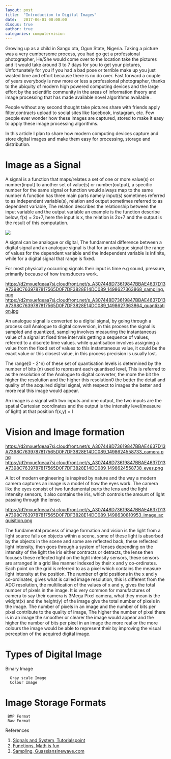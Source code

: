 ```yaml
---
layout: post
title:  "Introduction to Digital Images"
date:   2017-06-01 00:00:00
disqus: true
author: true
categories: computervision
---
```



Growing up as a child in Sango ota, Ogun State, Nigeria. Taking a picture was a very cumbersome process, you had go get a professional photographer, He/She would come over to the location take the pictures and it would take around 3 to 7 days for you to get your pictures, Unfortunately for you if you had a bad pose or terrible make up you just wasted time and effort because there is no do over.
Fast forward a couple of years everybody is now more or less a professional photographer, thanks to the ubiquity of modern high powered computing devices and the large effort by the scientific community  in the areas of information theory and image processing that has made available novel algorithms available .

People without any second thought take pictures share with friends apply filter,contracts upload to social sites like facebook,  instagram, etc. Few people ever wonder how these  images are captured, stored to make it easy to apply these image processing algorithms.

In this article I plan to share how modern computing devices capture and store digital images and make them easy for processing, storage and distribution.


#   Image as a Signal

A signal is  a function that maps/relates  a set  of one or more value(s) or number(input)  to another set of value(s) or number(output),  a specific number for the same signal or function would always map to the same number
A function has three main parts  namely input(s) sometimes referred to as independent variable(s), relation and output sometimes referred to as dependent variable, The relation describes the relationship between  the input variable and the output variable an example is the function describe below,  f(x) =  2x+7, here the input is x, the relation is 2x+7 and the output is the result of this computation.

<img src='https://d2mxuefqeaa7sj.cloudfront.net/s_A307448D73619847BBAE4637D13A7398C7639787817565D0F7DF3828E14DC089_1498646191782_FunctionMachine.png' class="center"/>



A signal can be analogue or digital, The fundamental difference between a digital signal and an analogue signal is that for  an analogue signal the range of values for the dependent variable and the independent variable is infinite, while for a digital signal that range is fixed.

For most physically occurring signals their input is time e.g sound, pressure, primarily because of how transducers work.


https://d2mxuefqeaa7sj.cloudfront.net/s_A307448D73619847BBAE4637D13A7398C7639787817565D0F7DF3828E14DC089_1498627363868_sampling.png
https://d2mxuefqeaa7sj.cloudfront.net/s_A307448D73619847BBAE4637D13A7398C7639787817565D0F7DF3828E14DC089_1498627363864_quantization.jpg


An analogue signal is converted to a digital signal, by going through a process call Analogue to digital conversion, in this process the signal is sampled and quantized,  sampling  involves measuring the instantaneous value of a signal at fixed time intervals  getting a sequence of values, referred to a discrete time values.
while quantisation involves  assigning a value from the fixed set of values to this instantaneous value, it could be the exact value or this closest value, in this process precision is usually lost.

The range(0 - 2^n) of these set of quantisation levels is determined by the number of bits (n) used to represent each quantised level, This is referred to as the resolution of the Analogue to digital converter, the more the bit the higher the resolution and the higher this resolution0 the better the detail and quality of the acquired digital signal, with respect to images the better and more real this image would appear.

An image is a signal with two inputs and one output, the two inputs are the spatial Cartesian coordinates and the output is the intensity level(measure of light) at that position f(x,y) = I


# Vision and Image formation


https://d2mxuefqeaa7sj.cloudfront.net/s_A307448D73619847BBAE4637D13A7398C7639787817565D0F7DF3828E14DC089_1498624558733_camera.png
https://d2mxuefqeaa7sj.cloudfront.net/s_A307448D73619847BBAE4637D13A7398C7639787817565D0F7DF3828E14DC089_1498624558738_eyes.png


A lot of modern engineering is inspired by nature and the way a modern camera captures an image is a model of how the eyes work.
The camera like the eyes consist of two fundamental parts the lens and the light intensity sensors, it also contains the iris, which controls the amount of light passing through the lense.


https://d2mxuefqeaa7sj.cloudfront.net/s_A307448D73619847BBAE4637D13A7398C7639787817565D0F7DF3828E14DC089_1498630810953_image_acquisition.png


The fundamental process of image formation and vision is the light from a light source falls on objects within a scene, some of these light is absorbed by the objects in the scene and some are reflected back, these reflected light intensity, then goes through a system of lenses depending on the intensity of the light the iris either contracts or detracts, the lense then focuses these reflected light on the light intensity sensors, these sensors are arranged in a grid like manner indexed by their x and y co-ordinates. Each point on the grid is referred to as a pixel which contains the measure light intensity at the position.
The  number of grid positions in the x and y co-ordinates, gives what is called image resolution, this is different from the ADC resolution, the multilication of the values of x and y, gives the total number of pixels in the image.
It is very common for manufactures of camera to say their camera is 3Mega Pixel camera, what they mean is the widght(x) and the height(y) of the image give the total number of pixels in the image.
The number of pixels in an image and the number of bits per pixel contribute to the quality of image, The higher the number of pixel there is in an image the smoother or clearer the image would appear and the higher the number of bits per pixel in an image the more real or the more colours the image would be able to represent their by improving the visual perception of the acquired digital image.



# Types of  Digital Image
  Binary Image

      Gray scale Image
      Colour Image


#  Image Storage Formats

     BMP Format
     Raw Format

References

1. [Signals and System, Tutorialspoint](https://www.tutorialspoint.com/signals_and_systems/index.htm)
2. [Functions, Math is fun](https://www.mathsisfun.com/sets/function.html)
3. [Sampling, Guassiansinewave.com](http://www.gaussianwaves.com/2014/07/sampling-a-signal-in-matlab/)

